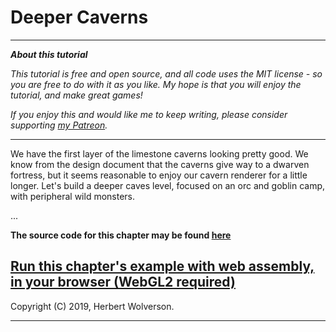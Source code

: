 # Deeper Caverns

---

***About this tutorial***

*This tutorial is free and open source, and all code uses the MIT license - so you are free to do with it as you like. My hope is that you will enjoy the tutorial, and make great games!*

*If you enjoy this and would like me to keep writing, please consider supporting [my Patreon](https://www.patreon.com/blackfuture).*

---

We have the first layer of the limestone caverns looking pretty good. We know from the design document that the caverns give way to a dwarven fortress, but it seems reasonable to enjoy our cavern renderer for a little longer. Let's build a deeper caves level, focused on an orc and goblin camp, with peripheral wild monsters.

...

**The source code for this chapter may be found [here](https://github.com/thebracket/rustrogueliketutorial/tree/master/chapter-59-caverns2)**


[Run this chapter's example with web assembly, in your browser (WebGL2 required)](http://bfnightly.bracketproductions.com/rustbook/wasm/chapter-59-caverns2)
---

Copyright (C) 2019, Herbert Wolverson.

---
